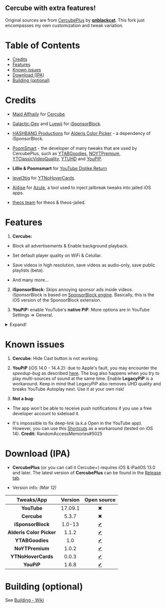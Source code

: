 ## Cercube with extra features!

Original sources are from [CercubePlus](https://github.com/qnblackcat/CercubePlus) by [**qnblackcat**](https://github.com/qnblackcat). This fork just encompasses my own customization and tweak variation.

# Table of Contents

- [Credits](#credits)
- [Features](#features)
- [Known issues](#known-issues)
- [Download (IPA)](#download-ipa)
- [Building (optional)](#building-optional)

# Credits

- [Majd Alfhaily](https://twitter.com/freemanrepo?s=21) for [Cercube](https://apt.alfhaily.me/depiction/FDXO5R).

- [Galactic-Dev](https://github.com/Galactic-Dev) and [Luewii](https://github.com/Luewii) for [iSponsorBlock](https://github.com/Galactic-Dev/iSponsorBlock).

- [HASHBANG Productions](https://github.com/hbang) for [Alderis Color Picker](https://github.com/hbang/Alderis) - a dependency of iSponsorBlock.

- [PoomSmart](https://twitter.com/poomsmart?s=21) - the developer of many tweaks that are used by CercubePlus, such as [YTABGoodies](https://poomsmart.github.io/repo/depictions/ytabgoodies.html), [NOYTPremium](https://poomsmart.github.io/repo/depictions/noytpremium.html), [YTClassicVideoQuality](https://poomsmart.github.io/repo/depictions/ytclassicvideoquality.html), [YTUHD](https://poomsmart.github.io/repo/depictions/ytuhd.html) and [YouPiP](https://poomsmart.github.io/repo/depictions/youpip.html).

- **Lillie & Poomsmart** for [YouTube Dislike Return](https://github.com/PoomSmart/Return-YouTube-Dislikes)

- [level3tjg](https://twitter.com/level3tjg?s=21) for [YTNoHoverCards](https://github.com/level3tjg/YTNoHoverCards).

- [Al4ise](https://github.com/Al4ise) for [Azule](https://github.com/Al4ise/Azule), a tool used to inject jailbreak tweaks into jailed iOS apps.

- [theos team](https://github.com/theos/theos) for theos & theos-jailed.

# Features

1. **Cercube:**

- Block all advertisements & Enable background playback.

- Set default player quality on WiFi & Celullar.

- Save videos in high resolution, save videos as audio-only, save public playlists (beta).

- And many more...

2. **iSponsorBlock:** Skips annoying sponsor ads inside videos. iSponsorBlock is based on [SponsorBlock engine](https://sponsor.ajay.app/). Basically, this is the iOS version of the SponsorBlock extension.

3. **YouPiP:** enable YouTube's **native PiP**. More options are in YouTube Settings => General.

<details>
  <summary>Expand!</summary>

4. **YTABGoodies:** allow you to disable some YouTube A/B testing features. It is a combination of several tweaks, such as:

- YouAreThere: disable "Video paused. Continue watching?" popup in the YouTube app when you play a long video.

5. **NOYTPremium:** remove YouTube Premium upsell alerts.
</details>

# Known issues

1. **Cercube**: Hide Cast button is not working.

2. **YouPiP** (iOS 14.0 - 14.4.2): due to Apple's fault, you may encounter the _speedup-bug_ as described [here](https://drive.google.com/file/d/1NKdv1fr_KRWgD8nhkMDfG2eLBnbdeVtX/view?usp=sharing). The bug also happens when you try to play multi-sources of sound at the same time. Enable **LegacyPiP** is a workaround. Keep in mind that LegacyPiP also removes UHD quality and breaks YouTube Autoplay next. Use it at your own risk!

3. **Not a bug**:

- The app won't be able to receive push notifications if you use a free developer account to sideload it.

- It's impossible to fix deep-link (a.k.a Open in the YouTube app). However, you can use this [Shortcuts](https://shortcutsgallery.com/shortcuts/open-in-youtube/) as a workaround (tested on iOS 14). **Credit:** RandomAccessMemories#5025

# Download (IPA)

- **CercubePlus** (or you can call it Cercube+) requires iOS & iPadOS 13.0 and later. The latest version of **CercubePlus** can be found in the [Release tab](https://github.com/ISnackable/CercubePlus/releases).

- Version info: _(Mar 12)_

|      **Tweaks/App**      | **Version** |                          **Open source**                           |
| :----------------------: | :---------: | :----------------------------------------------------------------: |
|       **YouTube**        |   17.09.1   |                                 ✖︎                                 |
|       **Cercube**        |    5.3.7    |                                 ✖︎                                 |
|    **iSponsorBlock**     |   1.0-13    |        [✔︎](https://github.com/Galactic-Dev/iSponsorBlock)         |
| **Alderis Color Picker** |    1.1.2    |               [✔︎](https://github.com/hbang/Alderis)               |
|     **YTABGoodies**      |     1.0     | [✔︎](https://poomsmart.github.io/repo/depictions/ytabgoodies.html) |
|     **NoYTPremium**      |    1.0.2    |           [✔︎](https://github.com/PoomSmart/NoYTPremium)           |
|    **YTNoHoverCards**    |    0.0.3    |         [✔︎](https://github.com/level3tjg/YTNoHoverCards)          |
|        **YouPiP**        |    1.6.8    |             [✔︎](https://github.com/PoomSmart/YouPiP)              |

# Building (optional)

See [Building - Wiki](https://github.com/qnblackcat/CercubePlus/wiki/Building)
